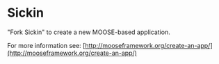 Sickin
=====

"Fork Sickin" to create a new MOOSE-based application.

For more information see: [http://mooseframework.org/create-an-app/](http://mooseframework.org/create-an-app/)
